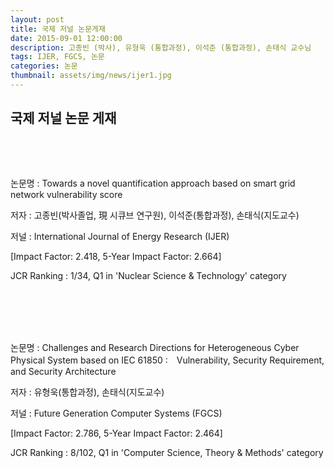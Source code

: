 ```yaml
---
layout: post
title: 국제 저널 논문게재
date: 2015-09-01 12:00:00
description: 고종빈 (박사), 유형욱 (통합과정), 이석준 (통합과정), 손태식 교수님
tags: IJER, FGCS, 논문
categories: 논문
thumbnail: assets/img/news/ijer1.jpg
---
```


<h2>국제 저널 논문 게재</h2>

<br><br>

<img class="img-responsive img-centered" src="img/news/ijer1.jpg" alt="">
<p>논문명 : Towards a novel quantification approach based on smart grid network vulnerability score</p>
<p>저자 : 고종빈(박사졸업, 現 시큐브 연구원), 이석준(통합과정), 손태식(지도교수)</p>
<p>저널 : International Journal of Energy Research (IJER)</p>
<p>[Impact Factor: 2.418, 5-Year Impact Factor: 2.664]</p>
<p>JCR Ranking : 1/34, Q1 in 'Nuclear Science & Technology' category</p>

<br><br><br><br>

<p>논문명 : Challenges and Research Directions for Heterogeneous Cyber Physical System based on IEC 61850 :　Vulnerability, Security Requirement, and Security Architecture</p>
<p>저자 : 유형욱(통합과정), 손태식(지도교수)</p>
<p>저널 : Future Generation Computer Systems (FGCS) </p>
<p>[Impact Factor: 2.786, 5-Year Impact Factor: 2.464]</p>
<p>JCR Ranking : 8/102, Q1 in 'Computer Science, Theory & Methods' category</p>
